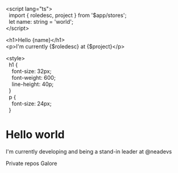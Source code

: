 \<script lang="ts">  
&nbsp;&nbsp;import { roledesc, project } from '$app/stores';  
&nbsp;&nbsp;let name: string = 'world';  
\</script>

\<h1>Hello {name}\</h1>  
\<p>I'm currently {$roledesc} at {$project}\</p>  

\<style>  
&nbsp;&nbsp;h1 {  
\
&nbsp;&nbsp;&nbsp;&nbsp;font-size: 32px;  
\
&nbsp;&nbsp;&nbsp;&nbsp;font-weight: 600;  
\
&nbsp;&nbsp;&nbsp;&nbsp;line-height: 40p;  
\
&nbsp;&nbsp;}
 \
&nbsp;&nbsp;p {  
\
&nbsp;&nbsp;&nbsp;&nbsp;font-size: 24px;  
\
&nbsp;&nbsp;}  
</style>

	
<h1>Hello world</h1>

<p>I'm currently developing and being a stand-in leader at @neadevs</p>
<span>Private repos Galore</span>


<!--
**gabrieladrianmezar/gabrieladrianmezar** is a ✨ _special_ ✨ repository because its `README.md` (this file) appears on your GitHub profile.

Here are some ideas to get you started:

- 🔭 I’m currently working on ...
- 🌱 I’m currently learning ...
- 👯 I’m looking to collaborate on ...
- 🤔 I’m looking for help with ...
- 💬 Ask me about ...
- 📫 How to reach me: ...
- 😄 Pronouns: ...
- ⚡ Fun fact: ...
-->
